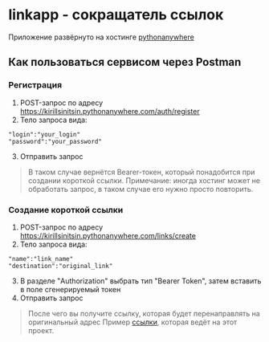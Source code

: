 # linkapp - сокращатель ссылок
Приложение развёрнуто на хостинге [pythonanywhere](https://www.pythonanywhere.com/about/company_details/)
## Как пользоваться сервисом через Postman
### Регистрация
1. POST-запрос по адресу https://kirillsinitsin.pythonanywhere.com/auth/register
2. Тело запроса вида:
```console
"login":"your_login"
"password":"your_password"
```
3. Отправить запрос
> В таком случае вернётся Bearer-токен, который понадобится при создании короткой ссылки.
> Примечание: иногда хостинг может не обработать запрос, в таком случае его нужно просто повторить.
### Создание короткой ссылки
1. POST-запрос по адресу https://kirillsinitsin.pythonanywhere.com/links/create
2. Тело запроса вида:
```console
"name":"link_name"
"destination":"original_link"
```
3. В разделе "Authorization" выбрать тип "Bearer Token", затем вставить в поле сгенерируемый токен
4. Отправить запрос
> После чего вы получите ссылку, которая будет перенаправлять на оригинальный адрес
> Пример [ссылки](https://kirillsinitsin.pythonanywhere.com/links/2fafe1ef7c), которая ведёт на этот проект.
